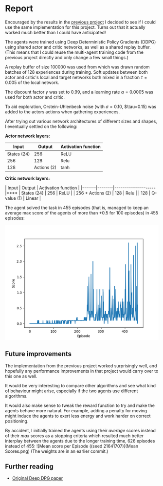 # Report

Encouraged by the results in the [previous project](https://github.com/chrka/drlnd-p2-continuous-control)
I decided to see if I could use the same implementation for this project.
Turns out that it actually worked much better than I could have anticipated!

The agents were trained using Deep Deterministic Policy Gradients (DDPG) 
using shared actor and critic networks, as well as a shared replay buffer.
(This means that I could reuse the multi-agent training code from the
previous project directly and only change a few small things.)

A replay buffer of size 100000 was used from which was drawn random batches of
128 experiences during training. Soft updates between both actor and
critic's local and target networks both mixed in a fraction $\tau=0.005$ of the
local network.

The discount factor $\gamma$ was set to 0.99, and a learning rate $\alpha=0.0005$
was used for both actor and critic.
 
To aid exploration, Orstein-Uhlenbeck noise (with $\sigma=0.10$, $\tau=0.15) was
added to the actors actions when gathering experiences.

After trying out various network architectures of different sizes and shapes,
I eventually settled  on the following:

**Actor network layers:**

| Input | Output | Activation function |
|-------|--------|---------------------|
| States (24) | 256 | ReLU |
| 256 | 128 | Relu |
| 128 | Actions (2) | tanh | 

**Critic network layers:**

| Input | Output | Activation function |
|-------|--------|---------------------|****
| States (24) | 256 | ReLU |
| 256 + Actions (2) | 128 | Relu |
| 128 | Q-value (1)  | Linear | 

The agent solved the task in 455 episodes (that is, managed to keep an average
max score of the agents of more than +0.5 for 100 episodes) in 455 episodes:

![Score per Episode (seed 21641707)](score.png)

## Future improvements

The implementation from the previous project worked surprisingly well, and
hopefully any performance improvements in that project would carry over to this one
as well. 

It would be very interesting to compare other algorithms and see what kind
of behaviour might arise, especially if the two agents use different algorithms.

It would also make sense to tweak the reward function to try and make the
agents behave more natural. For example, adding a penalty for moving might 
induce the agents to exert less energy and work harder on correct positioning.

By accident, I initially trained the agents using their _average_ scores instead 
of their _max_ scores as a stopping criteria which resulted much better interplay
between the agents due to the longer training time, 626 episodes instead of 455:
![Mean score per Episode ((seed 21641707)](Mean Scores.png)
(The weights are in an earlier commit.)

## Further reading
- [Original Deep DPG paper](https://arxiv.org/abs/1509.02971)
